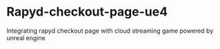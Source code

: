 # Rapyd-checkout-page-ue4
Integrating rapyd checkout page with cloud streaming game powered by unreal engine
